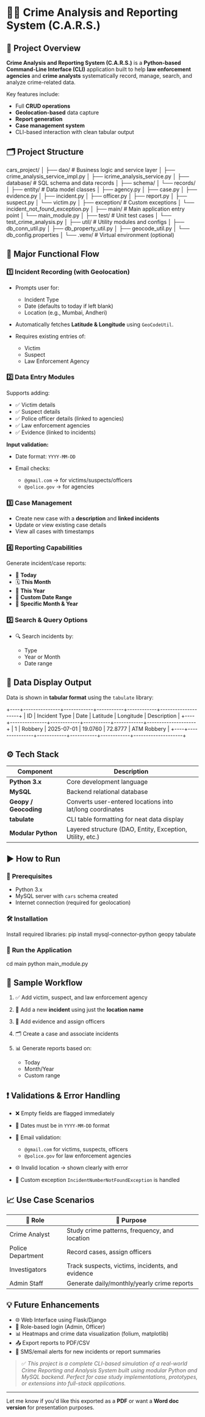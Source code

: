 
# 🕵️‍♂️ **Crime Analysis and Reporting System (C.A.R.S.)**

## 📌 **Project Overview**

**Crime Analysis and Reporting System (C.A.R.S.)** is a **Python-based Command-Line Interface (CLI)** application built to help **law enforcement agencies** and **crime analysts** systematically record, manage, search, and analyze crime-related data.

Key features include:

* Full **CRUD operations**
* **Geolocation-based** data capture
* **Report generation**
* **Case management system**
* CLI-based interaction with clean tabular output


## 🗂️ **Project Structure**


cars_project/
│
├── dao/                            # Business logic and service layer
│   ├── crime_analysis_service_impl.py
│   ├── icrime_analysis_service.py
│
├── database/                       # SQL schema and data records
│   ├── schema/
│   └── records/
│
├── entity/                         # Data model classes
│   ├── agency.py
│   ├── case.py
│   ├── evidence.py
│   ├── incident.py
│   ├── officer.py
│   ├── report.py
│   ├── suspect.py
│   └── victim.py
│
├── exception/                      # Custom exceptions
│   └── incident_not_found_exception.py
│
├── main/                           # Main application entry point
│   └── main_module.py
│
├── test/                           # Unit test cases
│   └── test_crime_analysis.py
│
├── util/                           # Utility modules and configs
│   ├── db_conn_util.py
│   ├── db_property_util.py
│   ├── geocode_util.py
│   └── db_config.properties
│
└── .venv/                          # Virtual environment (optional)



## 🔄 **Major Functional Flow**

### 1️⃣ **Incident Recording (with Geolocation)**

* Prompts user for:

  * Incident Type
  * Date (defaults to today if left blank)
  * Location (e.g., Mumbai, Andheri)
* Automatically fetches **Latitude & Longitude** using `GeoCodeUtil`.
* Requires existing entries of:

  * Victim
  * Suspect
  * Law Enforcement Agency


### 2️⃣ **Data Entry Modules**

Supports adding:

* ✅ Victim details
* ✅ Suspect details
* ✅ Police officer details (linked to agencies)
* ✅ Law enforcement agencies
* ✅ Evidence (linked to incidents)

**Input validation:**

* Date format: `YYYY-MM-DD`
* Email checks:

  * `@gmail.com` → for victims/suspects/officers
  * `@police.gov` → for agencies

### 3️⃣ **Case Management**

* Create new case with a **description** and **linked incidents**
* Update or view existing case details
* View all cases with timestamps


### 4️⃣ **Reporting Capabilities**

Generate incident/case reports:

* 📅 **Today**
* 🗓️ **This Month**
* 📆 **This Year**
* 📍 **Custom Date Range**
* 🧾 **Specific Month & Year**


### 5️⃣ **Search & Query Options**

* 🔍 Search incidents by:

  * Type
  * Year or Month
  * Date range


## 🧪 **Data Display Output**

Data is shown in **tabular format** using the `tabulate` library:


+----+---------------+------------+-----------+------------+--------------------+
| ID | Incident Type | Date       | Latitude  | Longitude  | Description        |
+----+---------------+------------+-----------+------------+--------------------+
| 1  | Robbery       | 2025-07-01 | 19.0760   | 72.8777    | ATM Robbery        |
+----+---------------+------------+-----------+------------+--------------------+

## ⚙️ **Tech Stack**

| Component             | Description                                               |
| --------------------- | --------------------------------------------------------- |
| **Python 3.x**        | Core development language                                 |
| **MySQL**             | Backend relational database                               |
| **Geopy / Geocoding** | Converts user-entered locations into lat/long coordinates |
| **tabulate**          | CLI table formatting for neat data display                |
| **Modular Python**    | Layered structure (DAO, Entity, Exception, Utility, etc.) |


## ▶️ **How to Run**

### 🔌 **Prerequisites**

* Python 3.x
* MySQL server with `cars` schema created
* Internet connection (required for geolocation)

### 🛠️ **Installation**

Install required libraries:
pip install mysql-connector-python geopy tabulate

### 🚀 **Run the Application**
cd main
python main_module.py

## 🧭 **Sample Workflow**

1. ✅ Add victim, suspect, and law enforcement agency
2. 📍 Add a new **incident** using just the **location name**
3. 🧾 Add evidence and assign officers
4. 🗂️ Create a case and associate incidents
5. 📊 Generate reports based on:

   * Today
   * Month/Year
   * Custom range

## ❗ **Validations & Error Handling**

* ❌ Empty fields are flagged immediately
* 📅 Dates must be in `YYYY-MM-DD` format
* 📧 Email validation:

  * `@gmail.com` for victims, suspects, officers
  * `@police.gov` for law enforcement agencies
* 🌐 Invalid location → shown clearly with error
* 🧨 Custom exception `IncidentNumberNotFoundException` is handled



## 📈 **Use Case Scenarios**

| 👤 Role           | 🎯 Purpose                                       |
| ----------------- | ------------------------------------------------ |
| Crime Analyst     | Study crime patterns, frequency, and location    |
| Police Department | Record cases, assign officers                    |
| Investigators     | Track suspects, victims, incidents, and evidence |
| Admin Staff       | Generate daily/monthly/yearly crime reports      |


## 💡 **Future Enhancements**

* 🌐 Web Interface using Flask/Django
* 🔐 Role-based login (Admin, Officer)
* 📊 Heatmaps and crime data visualization (folium, matplotlib)
* 📤 Export reports to PDF/CSV
* 📱 SMS/email alerts for new incidents or report summaries


> ✅ *This project is a complete CLI-based simulation of a real-world Crime Reporting and Analysis System built using modular Python and MySQL backend. Perfect for case study implementations, prototypes, or extensions into full-stack applications.*

---

Let me know if you'd like this exported as a **PDF** or want a **Word doc version** for presentation purposes.
